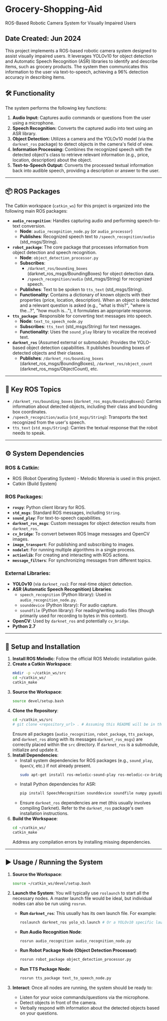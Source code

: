 # Grocery-Shopping-Aid
ROS-Based Robotic Camera System for Visually Impaired Users

## Date Created: Jun 2024

This project implements a ROS-based robotic camera system designed to assist visually impaired users. It leverages YOLOv10 for object detection and Automatic Speech Recognition (ASR) libraries to identify and describe items, such as grocery products. The system then communicates this information to the user via text-to-speech, achieving a 96% detection accuracy in describing items.


## 🛠️ Functionality

The system performs the following key functions:

1.  **Audio Input:** Captures audio commands or questions from the user using a microphone.
2.  **Speech Recognition:** Converts the captured audio into text using an ASR library.
3.  **Object Detection:** Utilizes a camera and the YOLOv10 model (via the `darknet_ros` package) to detect objects in the camera's field of view.
4.  **Information Processing:** Combines the recognized speech with the detected object's class to retrieve relevant information (e.g., price, location, description) about the object.
5.  **Text-to-Speech Output:** Converts the processed textual information back into audible speech, providing a description or answer to the user.

---

## 📦 ROS Packages

The Catkin workspace (`catkin_ws`) for this project is organized into the following main ROS packages:

* **`audio_recognition`**: Handles capturing audio and performing speech-to-text conversion.
    * **Node**: `audio_recognition_node.py` (or `audio_processor`)
    * **Publishes**: Recognized speech text to `/speech_recognition/audio` (std_msgs/String).
* **`robot_package`**: The core package that processes information from object detection and speech recognition.
    * **Node**: `object_detection_processor.py`
    * **Subscribes**:
        * `/darknet_ros/bounding_boxes` (darknet_ros_msgs/BoundingBoxes) for object detection data.
        * `/speech_recognition/audio` (std_msgs/String) for recognized speech.
    * **Publishes**: Text to be spoken to `tts_text` (std_msgs/String).
    * **Functionality**: Contains a dictionary of known objects with their properties (price, location, description). When an object is detected and a relevant question is asked (e.g., "what is this?", "where is the...?", "how much is..."), it formulates an appropriate response.
* **`tts_package`**: Responsible for converting text messages into speech.
    * **Node**: `text_to_speech_node.py`
    * **Subscribes**: `tts_text` (std_msgs/String) for text messages.
    * **Functionality**: Uses the `sound_play` library to vocalize the received text.
* **`darknet_ros`** (Assumed external or submodule): Provides the YOLO-based object detection capabilities. It publishes bounding boxes of detected objects and their classes.
    * **Publishes**: `/darknet_ros/bounding_boxes` (darknet_ros_msgs/BoundingBoxes), `/darknet_ros/object_count` (darknet_ros_msgs/ObjectCount), etc.

---

## 🔌 Key ROS Topics

* `/darknet_ros/bounding_boxes` (`darknet_ros_msgs/BoundingBoxes`): Carries information about detected objects, including their class and bounding box coordinates.
* `/speech_recognition/audio` (`std_msgs/String`): Transports the text recognized from the user's speech.
* `tts_text` (`std_msgs/String`): Carries the textual response that the robot needs to speak.

---

## ⚙️ System Dependencies

### ROS & Catkin:
* ROS (Robot Operating System) - Melodic Morenia is used in this project.
* Catkin (Build System)

### ROS Packages:
* **`rospy`**: Python client library for ROS.
* **`std_msgs`**: Standard ROS messages, including `String`.
* **`sound_play`**: For text-to-speech capabilities.
* **`darknet_ros_msgs`**: Custom messages for object detection results from `darknet_ros`.
* **`cv_bridge`**: To convert between ROS Image messages and OpenCV images.
* **`image_transport`**: For publishing and subscribing to images.
* **`nodelet`**: For running multiple algorithms in a single process.
* **`actionlib`**: For creating and interacting with ROS actions.
* **`message_filters`**: For synchronizing messages from different topics.

### External Libraries:
* **YOLOv10** (via `darknet_ros`): For real-time object detection.
* **ASR (Automatic Speech Recognition) Libraries**:
    * `speech_recognition` (Python library): Used in `audio_recognition_node.py`.
    * `sounddevice` (Python library): For audio capture.
    * `soundfile` (Python library): For reading/writing audio files (though primarily used for recording to bytes in this context).
* **OpenCV**: Used by `darknet_ros` and potentially `cv_bridge`.
* **Python 2.7**

---

## 🚀 Setup and Installation

1.  **Install ROS Melodic**: Follow the official ROS Melodic installation guide.
2.  **Create a Catkin Workspace**:
    ```bash
    mkdir -p ~/catkin_ws/src
    cd ~/catkin_ws/
    catkin_make
    ```
3.  **Source the Workspace**:
    ```bash
    source devel/setup.bash
    ```
4.  **Clone the Repository**:
    ```bash
    cd ~/catkin_ws/src
    # git clone <repository_url> . # Assuming this README will be in the root of the project
    ```
    Ensure all packages (`audio_recognition`, `robot_package`, `tts_package`, and `darknet_ros` along with its messages `darknet_ros_msgs`) are correctly placed within the `src` directory. If `darknet_ros` is a submodule, initialize and update it.
5.  **Install Dependencies**:
    * Install system dependencies for ROS packages (e.g., `sound_play`, `OpenCV`, etc.) if not already present.
        ```bash
        sudo apt-get install ros-melodic-sound-play ros-melodic-cv-bridge ...
        ```
    * Install Python dependencies for ASR:
        ```bash
        pip install SpeechRecognition sounddevice soundfile numpy pyaudio # Pyaudio might be needed by sounddevice or SpeechRecognition
        ```
    * Ensure `darknet_ros` dependencies are met (this usually involves compiling Darknet). Refer to the `darknet_ros` package's own installation instructions.
6.  **Build the Workspace**:
    ```bash
    cd ~/catkin_ws/
    catkin_make
    ```
    Address any compilation errors by installing missing dependencies.

---

## ▶️ Usage / Running the System

1.  **Source the Workspace**:
    ```bash
    source ~/catkin_ws/devel/setup.bash
    ```
2.  **Launch the System**:
    You will typically use `roslaunch` to start all the necessary nodes. A master launch file would be ideal, but individual nodes can also be run using `rosrun`.

    * **Run `darknet_ros`**: This usually has its own launch file. For example:
        ```bash
        roslaunch darknet_ros yolo_v3.launch # Or a YOLOv10 specific launch file
        ```
    * **Run Audio Recognition Node**:
        ```bash
        rosrun audio_recognition audio_recognition_node.py
        ```
    * **Run Robot Package Node (Object Detection Processor)**:
        ```bash
        rosrun robot_package object_detection_processor.py
        ```
    * **Run TTS Package Node**:
        ```bash
        rosrun tts_package text_to_speech_node.py
        ```
3.  **Interact**: Once all nodes are running, the system should be ready to:
    * Listen for your voice commands/questions via the microphone.
    * Detect objects in front of the camera.
    * Verbally respond with information about the detected objects based on your questions.

